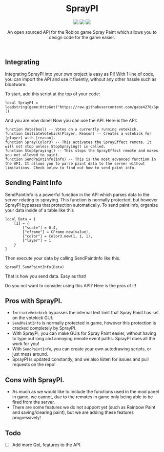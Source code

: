 <h1 align=center>
SprayPI
</h1>

<p align=center>
<img src="https://img.shields.io/github/last-commit/SimultaneousPing/SprayPI?style=plastic">
<img src="https://img.shields.io/github/stars/SimultaneousPing/SprayPI?style=social">
<img src="https://img.shields.io/github/forks/SimultaneousPing/SprayPI?style=social">
</p>

<p align=center>
An open sourced API for the Roblox game Spray Paint which allows you to design code for the game easier.
<p>&nbsp;</p>

## Integrating
Integrating SprayPI into your own project is easy as PI! With 1 line of code, you can import the API and use it fluently, without any other hassle such as bloatware.

To start, add this script at the top of your code:
```
local SprayPI = loadstring(game:HttpGet("https://raw.githubusercontent.com/gabe4278/SprayPI/main/spraypi.lua"))()
```

And you are now done! Now you can use the API. Here is the API:
```
function Vote(bool) -- Votes on a currently running votekick.
function InitiateVotekick(Player, Reason) -- Creates a votekick for [player] with [reason].
function Spray(Color3) -- This activates the SprayEffect remote. It will not stop unless StopSpraying() is called.
function StopSpraying() -- This stops the SprayEffect remote and makes you not allowed to paint.
function SendPaintInfo(info) -- This is the most advanced function in the API. It allows you to parse paint data to the server without limitations. Check below to find out how to send paint info.
```

## Sending Paint Info
SendPaintInfo is a powerful function in the API which parses data to the server relating to spraying. This function is normally protected, but however SprayPI bypasses that protection automatically. To send paint info, organize your data inside of a table like this

```
local Data = {
	[1] = {
		["scale"] = 0.4,
		["cframe"] = CFrame.new(value),
		["color"] = Color3.new(1, 1, 1),
		["layer"] = 1
	}
}
```

Then execute your data by calling SendPaintInfo like this.
```
SprayPI.SendPaintInfo(Data)
```
That is how you send data. Easy as that!

Do you not want to consider using this API? Here is the pros of it!

## Pros with SprayPI.
- `InitiateVotekick` bypasses the internal text limit that Spray Paint has set on the votekick GUI.
- `SendPaintInfo` is normally protected in game, however this protection is cracked completely by SprayPI.
- With SprayPI, you can make GUIs for Spray Paint easier, without having to type out long and annoying remote event paths. SprayPI does all the work for you!
- With `SendPaintInfo`, you can create your own autodrawing scripts, or just mess around.
- SprayPI is updated constantly, and we also listen for issues and pull requests on the repo!

## Cons with SprayPI.
- As much as we would like to include the functions used in the mod panel in game, we cannot, due to the remotes in game only being able to be fired from the server.
- There are some features we do not support yet (such as Rainbow Paint and saving/clearing paint), but we are adding these features progressively!

## Todo

- [ ] Add more QoL features to the API.
